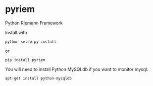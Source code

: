 # pyriem

Python Riemann Framework


Install with

    python setup.py install

or

    pip install pyriem



You will need to install Python MySQLdb if you want to monitor mysql.

    apt-get install python-mysqldb



